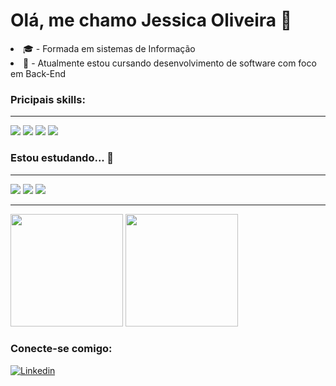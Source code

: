# Olá, me chamo Jessica Oliveira 👋</h1>

<li>🎓 - Formada em sistemas de Informação</li>
<li>🌱 - Atualmente estou cursando desenvolvimento de software com foco em Back-End</li>

<h3>Pricipais skills:</h3>
<hr>
<div>

  <img src="https://img.shields.io/badge/HTML5-E34F26?style=for-the-badge&logo=html5&logoColor=white"/>
  <img src="https://img.shields.io/badge/CSS3-1572B6?style=for-the-badge&logo=css3&logoColor=white"/>
  <img src="https://img.shields.io/badge/JavaScript-323330?style=for-the-badge&logo=javascript&logoColor=F7DF1E"/>
  <img src="https://img.shields.io/badge/GitHub-100000?style=for-the-badge&logo=github&logoColor=white"/>  

</div>

<h3>Estou estudando... 🧩</h3>
<hr>
<div>

  <img src="https://img.shields.io/badge/Node.js-43853D?style=for-the-badge&logo=node.js&logoColor=white"/>
  <img src="https://img.shields.io/badge/Express.js-404D59?style=for-the-badge"/>
  <img src="https://img.shields.io/badge/PostgreSQL-316192?style=for-the-badge&logo=postgresql&logoColor=white"/>
  
</div>
<hr>
<div>
  
  <img height="180em" src="https://github-readme-stats.vercel.app/api?username=jessica-gabrielle&show_icons=true&theme=gruvbox"/>
  <img height="180em" src="https://github-readme-stats.vercel.app/api/top-langs/?username=jessica-gabrielle&layout=compact&theme=gruvbox"/>
  
</div>

<h3>Conecte-se comigo:</h3>

[![Linkedin](https://img.shields.io/badge/LinkedIn-0077B5?style=for-the-badge&logo=linkedin&logoColor=white)](https://www.linkedin.com/in/jessica-rocha-oliveira)

